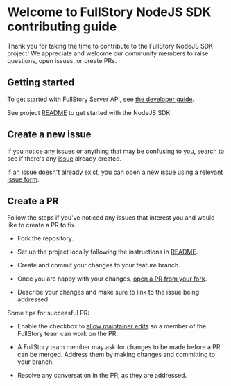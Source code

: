 # Welcome to FullStory NodeJS SDK contributing guide

Thank you for taking the time to contribute to the FullStory NodeJS SDK project! We appreciate and welcome our community members to raise questions, open issues, or create PRs.

## Getting started

To get started with FullStory Server API, see [the developer guide](https://developer.fullstory.com/server/v2/getting-started/).

See project [README](https://github.com/fullstorydev/fullstory-node-sdk/blob/main/README.md) to get started with the NodeJS SDK.

## Create a new issue

If you notice any issues or anything that may be confusing to you, search to see if there's any [issue](https://github.com/fullstorydev/fullstory-node-sdk/issues) already created.

If an issue doesn't already exist, you can open a new issue using a relevant [issue form](https://github.com/fullstorydev/fullstory-node-sdk/issues/new/choose).

## Create a PR

Follow the steps if you've noticed any issues that interest you and would like to create a PR to fix.

- Fork the repository.

- Set up the project locally following the instructions in [README](https://github.com/fullstorydev/fullstory-node-sdk/blob/main/README.md).

- Create and commit your changes to your feature branch.

- Once you are happy with your changes, [open a PR from your fork](https://docs.github.com/en/pull-requests/collaborating-with-pull-requests/proposing-changes-to-your-work-with-pull-requests/creating-a-pull-request-from-a-fork).

- Describe your changes and make sure to link to the issue being addressed.

Some tips for successful PR:

- Enable the checkbox to [allow maintainer edits](https://docs.github.com/en/github/collaborating-with-issues-and-pull-requests/allowing-changes-to-a-pull-request-branch-created-from-a-fork) so a member of the FullStory team can work on the PR.

- A FullStory team member may ask for changes to be made before a PR can be merged. Address them by making changes and committing to your branch.

- Resolve any conversation in the PR, as they are addressed.
